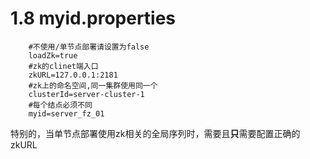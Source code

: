 # 1.8 myid.properties
```
    #不使用/单节点部署请设置为false
    loadZk=true
    #zk的clinet端入口
    zkURL=127.0.0.1:2181
    #zk上的命名空间,同一集群使用同一个
    clusterId=server-cluster-1
    #每个结点必须不同
    myid=server_fz_01
```
特别的，当单节点部署使用zk相关的全局序列时，需要且**只**需要配置正确的zkURL